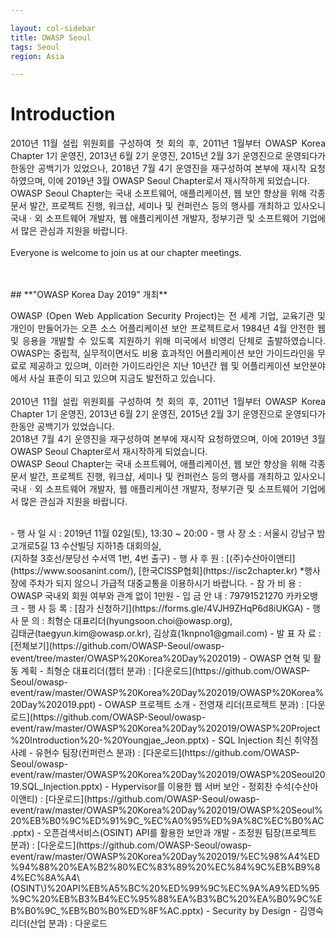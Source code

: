 ```yaml
---

layout: col-sidebar
title: OWASP Seoul
tags: Seoul
region: Asia

---
```


# Introduction

<p style='text-align: justify;'>
2010년 11월 설립 위원회를 구성하여 첫 회의 후, 2011년 1월부터 OWASP Korea Chapter 1기 운영진, 2013년 6월 2기 운영진, 2015년 2월 3기 운영진으로 운영되다가 한동안 공백기가 있었으나, 2018년 7월 4기 운영진을 재구성하여 본부에 재시작 요청하였으며, 이에 2019년 3월 OWASP Seoul Chapter로서 재시작하게 되었습니다.<br>
OWASP Seoul Chapter는 국내 소프트웨어, 애플리케이션, 웹 보안 향상을 위해 각종 문서 발간, 프로젝트 진행, 워크샵, 세미나 및 컨퍼런스 등의 행사를 개최하고 있사오니 국내ㆍ외 소프트웨어 개발자, 웹 애플리케이션 개발자, 정부기관 및 소프트웨어 기업에서 많은 관심과 지원을 바랍니다.<br>
<br>
Everyone is welcome to join us at our chapter meetings.<br>
</p>
<br>
<br>
## **"OWASP Korea Day 2019" 개최**

<p style='text-align: justify;'>
OWASP (Open Web Application Security Project)는 전 세계 기업, 교육기관 및 개인이 만들어가는 오픈 소스 어플리케이션 보안 프로젝트로서 1984년 4월 안전한 웹 및 응용을 개발할 수 있도록 지원하기 위해 미국에서 비영리 단체로 출발하였습니다. OWASP는 중립적, 실무적이면서도 비용 효과적인 어플리케이션 보안 가이드라인을 무료로 제공하고 있으며, 이러한 가이드라인은 지난 10년간 웹 및 어플리케이션 보안분야에서 사실 표준이 되고 있으며 지금도 발전하고 있습니다.<br>
<br>
2010년 11월 설립 위원회를 구성하여 첫 회의 후, 2011년 1월부터 OWASP Korea Chapter 1기 운영진, 2013년 6월 2기 운영진, 2015년 2월 3기 운영진으로 운영되다가 한동안 공백기가 있었습니다.<br>
2018년 7월 4기 운영진을 재구성하여 본부에 재시작 요청하였으며, 이에 2019년 3월 OWASP Seoul Chapter로서 재시작하게 되었습니다.<br>
OWASP Seoul Chapter는 국내 소프트웨어, 애플리케이션, 웹 보안 향상을 위해 각종 문서 발간, 프로젝트 진행, 워크샵, 세미나 및 컨퍼런스 등의 행사를 개최하고 있사오니 국내ㆍ외 소프트웨어 개발자, 웹 애플리케이션 개발자, 정부기관 및 소프트웨어 기업에서 많은 관심과 지원을 바랍니다.<br>
</p>
<br>
  - 행 사 일 시 : 2019년 11월 02일(토), 13:30 ~ 20:00
  - 행 사 장 소 : 서울시 강남구 밤고개로5길 13 수산빌딩 지하1층 대회의실,<br>
                <http://naver.me/5O4wOPys> (지하철 3호선/분당선 수서역 1번, 4번 출구)
  - 행 사 후 원 : [(주)수산아이앤티](https://www.soosanint.com/), [한국CISSP협회](https://isc2chapter.kr)
    *행사장에 주차가 되지 않으니 가급적 대중교통을 이용하시기 바랍니다.
  - 참 가 비 용 : OWASP 국내외 회원 여부와 관계 없이 1만원
  - 입 금 안 내 : 79791521270 카카오뱅크
  - 행 사 등 록 : [참가 신청하기](https://forms.gle/4VJH9ZHqP6d8iUKGA)
  - 행 사 문 의 : 최형순 대표리더(hyungsoon.choi@owasp.org),<br>
                김태균(taegyun.kim@owasp.or.kr), 김상효(1knpno1@gmail.com)
  - 발 표 자 료 :
    [전체보기](https://github.com/OWASP-Seoul/owasp-event/tree/master/OWASP%20Korea%20Day%202019)
      - OWASP 연혁 및 활동 계획 - 최형순 대표리더(챕터 분과) :
        [다운로드](https://github.com/OWASP-Seoul/owasp-event/raw/master/OWASP%20Korea%20Day%202019/OWASP%20Korea%20Day%202019.ppt)
      - OWASP 프로젝트 소개 - 전영재 리더(프로젝트 분과) :
        [다운로드](https://github.com/OWASP-Seoul/owasp-event/raw/master/OWASP%20Korea%20Day%202019/OWASP%20Project%20Introduction%20-%20Youngjae_Jeon.pptx)
      - SQL Injection 최신 취약점 사례 - 유현수 팀장(컨퍼런스 분과) :
        [다운로드](https://github.com/OWASP-Seoul/owasp-event/raw/master/OWASP%20Korea%20Day%202019/OWASP%20Seoul2019.SQL_Injection.pptx)
      - Hypervisor를 이용한 웹 서버 보안 - 정회찬 수석(수산아이앤티) :
        [다운로드](https://github.com/OWASP-Seoul/owasp-event/raw/master/OWASP%20Korea%20Day%202019/OWASP%20Seoul%20%EB%B0%9C%ED%91%9C_%EC%A0%95%ED%9A%8C%EC%B0%AC.pptx)
      - 오픈검색서비스(OSINT) API를 활용한 보안과 개발 - 조정원 팀장(프로젝트 분과) :
        [다운로드](https://github.com/OWASP-Seoul/owasp-event/raw/master/OWASP%20Korea%20Day%202019/%EC%98%A4%ED%94%88%20%EA%B2%80%EC%83%89%20%EC%84%9C%EB%B9%84%EC%8A%A4\(OSINT\)%20API%EB%A5%BC%20%ED%99%9C%EC%9A%A9%ED%95%9C%20%EB%B3%B4%EC%95%88%EA%B3%BC%20%EA%B0%9C%EB%B0%9C_%EB%B0%B0%ED%8F%AC.pptx)
      - Security by Design - 김영숙 리더(산업 분과) : 다운로드